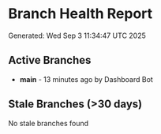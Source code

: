 # Branch Health Report
Generated: Wed Sep  3 11:34:47 UTC 2025

## Active Branches
- **main** - 13 minutes ago by Dashboard Bot

## Stale Branches (>30 days)
No stale branches found
